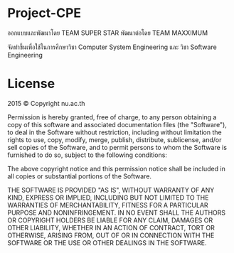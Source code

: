 # Project-CPE

  ออกแบบและพัฒนาโดย  TEAM SUPER STAR
  พัฒนาต่อโดย  TEAM MAXXIMUM
  
  จัดทำขึ้นเพื่อใช้ในการศึกษาวิชา Computer System Engineering และ วิชา Software Engineering
  
  
# License
2015 © Copyright nu.ac.th

<p>Permission is hereby granted, free of charge, to any person obtaining a copy
of this software and associated documentation files (the "Software"), to deal
in the Software without restriction, including without limitation the rights
to use, copy, modify, merge, publish, distribute, sublicense, and/or sell
copies of the Software, and to permit persons to whom the Software is
furnished to do so, subject to the following conditions:

The above copyright notice and this permission notice shall be included in
all copies or substantial portions of the Software.

THE SOFTWARE IS PROVIDED "AS IS", WITHOUT WARRANTY OF ANY KIND, EXPRESS OR
IMPLIED, INCLUDING BUT NOT LIMITED TO THE WARRANTIES OF MERCHANTABILITY,
FITNESS FOR A PARTICULAR PURPOSE AND NONINFRINGEMENT. IN NO EVENT SHALL THE
AUTHORS OR COPYRIGHT HOLDERS BE LIABLE FOR ANY CLAIM, DAMAGES OR OTHER
LIABILITY, WHETHER IN AN ACTION OF CONTRACT, TORT OR OTHERWISE, ARISING FROM,
OUT OF OR IN CONNECTION WITH THE SOFTWARE OR THE USE OR OTHER DEALINGS IN
THE SOFTWARE.</p>

